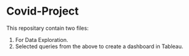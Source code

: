 # Covid-Project
This repositary contain two files:
1. For Data Exploration. 
2. Selected queries from the above to create a dashboard in Tableau.
